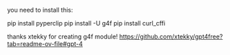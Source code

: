 you need to install this:

pip install pyperclip
pip install -U g4f
pip install curl_cffi

thanks xtekky for creating g4f module!
https://github.com/xtekky/gpt4free?tab=readme-ov-file#gpt-4
